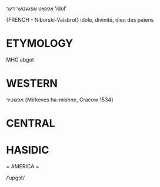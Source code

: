 אָפּגאָט
אָפּגעטער
דער
'idol'

{FRENCH - Niborski-Vaisbrot}
idole, divinité, dieu des païens

ETYMOLOGY
===========
MHG abgot

WESTERN
========

אפגוטיר {Mirkeves ha-mishne,  Cracow  1534}

CENTRAL
========

HASIDIC
=======
= AMERICA = 

/ˈupgɔt/